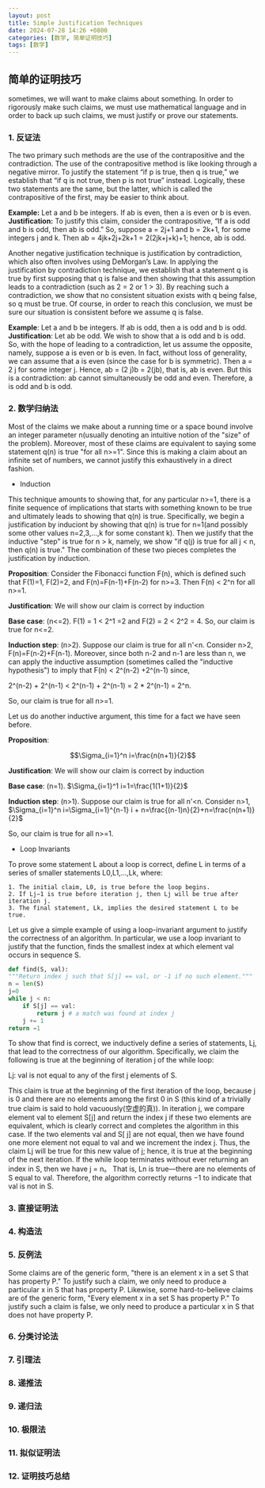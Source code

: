 ```yaml
---
layout: post
title: Simple Justification Techniques
date: 2024-07-28 14:26 +0800
categories: [数学, 简单证明技巧]
tags: [数学]
---
```


## 简单的证明技巧
sometimes, we will want to make claims about something. In order to rigorously make such claims, we must use mathematical language and in order to back up such claims, we must justify or prove our statements.

### 1. 反证法
The two primary such methods are the use of the contrapositive and the contradiction.
The use of the contrapositive method is like looking through a negative mirror.
To justify the statement “if p is true, then q is true,” we establish that “if q is not true, then p is not true” instead.
Logically, these two statements are the same, but the latter, which is called the contrapositive of the first, may be easier to think about.

**Example:**  Let a and b be integers. If ab is even, then a is even or b is even.
**Justification:** To justify this claim, consider the contrapositive, “If a is odd and b is odd, then ab is odd.” So, suppose a = 2j+1 and b = 2k+1, for some integers j and k. Then ab = 4jk+2j+2k+1 = 2(2jk+j+k)+1; hence, ab is odd.

Another negative justification technique is justification by contradiction, which also often involves using DeMorgan’s Law.
In applying the justification by contradiction technique, we establish that a statement q is true by first supposing that q is false and then showing that this assumption leads to a contradiction (such as 2 = 2 or 1 > 3).
By reaching such a contradiction, we show that no consistent situation exists with q being false, so q must be true. Of course, in order to reach this conclusion, we must be sure our situation is consistent before we assume q is false.

**Example**: Let a and b be integers. If ab is odd, then a is odd and b is odd.
**Justification**: Let ab be odd. We wish to show that a is odd and b is odd. So,
with the hope of leading to a contradiction, let us assume the opposite, namely,
suppose a is even or b is even. In fact, without loss of generality, we can assume
that a is even (since the case for b is symmetric). Then a = 2 j for some integer
j. Hence, ab = (2 j)b = 2(jb), that is, ab is even. But this is a contradiction: ab
cannot simultaneously be odd and even. Therefore, a is odd and b is odd.

### 2. 数学归纳法
Most of the claims we make about a running time or a space bound involve an integer parameter n(usually denoting an intuitive notion of the "size" of the problem). Moreover, most of these claims are equivalent to saying some statement q(n) is true "for all n>=1". Since this is making a claim about an infinite set of numbers, we cannot justify this exhaustively in a direct fashion.

* Induction

This technique amounts to showing that, for any particular n>=1, there is a finite sequence of implications that starts with something known to be true and ultimately leads to showing that q(n) is true. Specifically, we begin a justification by induciont by showing that q(n) is true for n=1(and possibly some other values n=2,3,...,k for some constant k). Then we justify that the inductive "step" is true for n > k, namely, we show "if q(j) is true for all j < n, then q(n) is true." The combination of these two pieces completes the justification by induction.

**Proposition**: Consider the Fibonacci function F(n), which is defined such that F(1)=1, F(2)=2, and F(n)=F(n-1)+F(n-2) for n>=3. Then F(n) < 2^n for all n>=1.

**Justification**: We will show our claim is correct by induction

**Base case**: (n<=2). F(1) = 1 < 2^1 =2 and F(2) = 2 < 2^2 = 4. So, our claim is true for n<=2.

**Induction step**: (n>2). Suppose our claim is true for all n'<n. Consider n>2, F(n)=F(n-2)+F(n-1). Moreover, since both n-2 and n-1 are less than n, we can apply the inductive assumption (sometimes called the "inductive hypothesis") to imply that F(n) < 2^(n-2) +2^(n-1) since,

2^(n-2) + 2^(n-1) < 2^(n-1) + 2^(n-1) = 2 * 2^(n-1) = 2^n.

So, our claim is true for all n>=1.


Let us do another inductive argument, this time for a fact we have seen before.

**Proposition**: 

$$\Sigma_{i=1}^n i=\frac{n(n+1)}{2}$$


**Justification**: We will show our claim is correct by induction

**Base case**: (n=1). $\Sigma_{i=1}^1 i=1=\frac{1(1+1)}{2}$

**Induction step**: (n>1). Suppose our claim is true for all n'<n. Consider n>1, $\Sigma_{i=1}^n i=\Sigma_{i=1}^{n-1} i + n=\frac{(n-1)n}{2}+n=\frac{n(n+1)}{2}$

So, our claim is true for all n>=1.

* Loop Invariants

To prove some statement L about a loop is correct, define L in terms of a series of smaller statements L0,L1,...,Lk, where:

    1. The initial claim, L0, is true before the loop begins.
    2. If Lj−1 is true before iteration j, then Lj will be true after iteration j.
    3. The final statement, Lk, implies the desired statement L to be true.

Let us give a simple example of using a loop-invariant argument to justify the correctness of an algorithm. In particular, we use a loop invariant to justify that the function, finds the smallest index at which element val occurs in sequence S.

```python
def find(S, val):
"""Return index j such that S[j] == val, or -1 if no such element."""
n = len(S)
j=0
while j < n:
    if S[j] == val:
        return j # a match was found at index j
    j += 1
return −1
```

To show that find is correct, we inductively define a series of statements, Lj, that lead to the correctness of our algorithm. Specifically, we claim the following is true at the beginning of iteration j of the while loop:

Lj: val is not equal to any of the first j elements of S.

This claim is true at the beginning of the first iteration of the loop, because j is 0 and there are no elements among the first 0 in S (this kind of a trivially true claim is said to hold vacuously(空虚的真)). In iteration j, we compare element val to element S[j] and return the index j if these two elements are equivalent, which is clearly correct and completes the algorithm in this case. If the two elements val and S[ j] are not
equal, then we have found one more element not equal to val and we increment the index j. Thus, the claim Lj will be true for this new value of j; hence, it is true at the beginning of the next iteration. If the while loop terminates without ever returning an index in S, then we have j = n。 That is, Ln is true—there are no elements of S equal to val. Therefore, the algorithm correctly returns −1 to indicate that val is not in S.

### 3. 直接证明法
### 4. 构造法

### 5. 反例法
Some claims are of the generic form, "there is an element x in a set S that has property P." To justify such a claim, we only need to produce a particular x in S that has property P. 
Likewise, some hard-to-believe claims are of the generic form, "Every element x in a set S has property P." To justify such a claim is false, we only need to produce a particular x in S that does not have property P.


### 6. 分类讨论法

### 7. 引理法

### 8. 递推法

### 9. 递归法

### 10. 极限法

### 11. 拟似证明法

### 12. 证明技巧总结